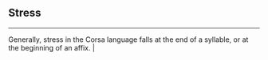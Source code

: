 ## Stress

---

Generally, stress in the Corsa language falls at the end of a syllable, or at the beginning of an affix.
|
